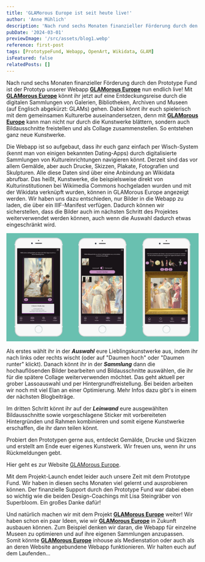 ```yaml
---
title: 'GLAMorous Europe ist seit heute live!'
author: 'Anne Mühlich'
description: 'Nach rund sechs Monaten finanzieller Förderung durch den Prototype Fund ist der Prototyp unserer Webapp "GLAMorous Europe" nun endlich live! Mit GLAMorous Europe könnt ihr jetzt auf eine Entdeckungsreise durch die digitalen Sammlungen...'
pubDate: '2024-03-01'
previewImage: '/src/assets/blog1.webp'
reference: first-post
tags: [PrototypeFund, Webapp, OpenArt, Wikidata, GLAM]
isFeatured: false
relatedPosts: []
---
```


Nach rund sechs Monaten finanzieller Förderung durch den Prototype Fund ist der Prototyp unserer Webapp <a href='/projects/glamorous-europe/'>**GLAMorous Europe**</a> nun endlich live! Mit <a href='/projects/glamorous-europe/'>**GLAMorous Europe**</a> könnt ihr jetzt auf eine Entdeckungsreise durch die digitalen Sammlungen von Galerien, Bibliotheken, Archiven und Museen (auf Englisch abgekürzt: GLAMs) gehen. Dabei könnt ihr euch spielerisch mit dem gemeinsamen Kulturerbe auseinandersetzen, denn mit <a href='/projects/glamorous-europe/'>**GLAMorous Europe**</a> kann man nicht nur durch die Kunstwerke blättern, sondern auch Bildausschnitte freistellen und als Collage zusammenstellen. So entstehen ganz neue Kunstwerke.

Die Webapp ist so aufgebaut, dass ihr euch ganz einfach per Wisch-System (kennt man von einigen bekannten Dating-Apps) durch digitalisierte Sammlungen von Kultureinrichtungen navigieren könnt. Derzeit sind das vor allem Gemälde, aber auch Drucke, Skizzen, Plakate, Fotografien und Skulpturen. Alle diese Daten sind über eine Anbindung an Wikidata abrufbar. Das heißt, Kunstwerke, die beispielsweise direkt von Kulturinstitutionen bei Wikimedia Commons hochgeladen wurden und mit der Wikidata verknüpft wurden, können in GLAMorous Europe angezeigt werden. Wir haben uns dazu entschieden, nur Bilder in die Webapp zu laden, die über ein IIIF-Manifest verfügen. Dadurch können wir sicherstellen, dass die Bilder auch im nächsten Schritt des Projektes weiterverwendet werden können, auch wenn die Auswahl dadurch etwas eingeschränkt wird.

![GLAMorous Europe](/src/assets/glam1.webp)

Als erstes wählt ihr in der **_Auswahl_** eure Lieblingskunstwerke aus, indem ihr nach links oder rechts wischt (oder auf "Daumen hoch" oder "Daumen runter" klickt). Danach könnt ihr in der **_Sammlung_** dann die hochauflösenden Bilder bearbeiten und Bildausschnitte auswählen, die ihr für die spätere Collage weiterverwenden möchtet. Das geht aktuell per grober Lassoauswahl und per Hintergrundfreistellung. Bei beiden arbeiten wir noch mit viel Elan an einer Optimierung. Mehr Infos dazu gibt's in einem der nächsten Blogbeiträge.

Im dritten Schritt könnt ihr auf der **_Leinwand_** eure ausgewählten Bildausschnitte sowie vorgeschlagene Sticker mit vorbereiteten Hintergründen und Rahmen kombinieren und somit eigene Kunstwerke erschaffen, die ihr dann teilen könnt.

Probiert den Prototypen gerne aus, entdeckt Gemälde, Drucke und Skizzen und erstellt am Ende euer eigenes Kunstwerk. Wir freuen uns, wenn ihr uns Rückmeldungen gebt.

Hier geht es zur Website [GLAMorous Europe](https://www.glam-europe.de/).

Mit dem Projekt-Launch endet leider auch unsere Zeit mit dem Prototype Fund. Wir haben in diesen sechs Monaten viel gelernt und ausprobieren können. Der finanzielle Support durch den Prototype Fund war dabei eben so wichtig wie die beiden Design-Coachings mit Lisa Steingräber von Superbloom. Ein großes Danke dafür!

Und natürlich machen wir mit dem Projekt <a href='/projects/glamorous-europe/'>**GLAMorous Europe**</a> weiter!
Wir haben schon ein paar Ideen, wie wir <a href='/projects/glamorous-europe/'>**GLAMorous Europe**</a> in Zukunft ausbauen können. Zum Beispiel denken wir daran, die Webapp für einzelne Museen zu optimieren und auf ihre eigenen Sammlungen anzupassen. Somit könnte <a href='/projects/glamorous-europe/'>**GLAMorous Europe**</a> inhouse als Medienstation oder auch als an deren Website angebundene Webapp funktionieren. Wir halten euch auf dem Laufenden...
